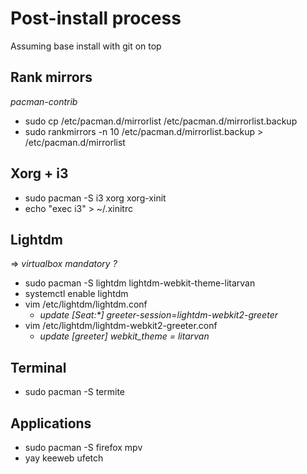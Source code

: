 # Post-install process
Assuming base install with git on top
## Rank mirrors
*pacman-contrib*
* sudo cp /etc/pacman.d/mirrorlist /etc/pacman.d/mirrorlist.backup
* sudo rankmirrors -n 10 /etc/pacman.d/mirrorlist.backup > /etc/pacman.d/mirrorlist
## Xorg + i3
* sudo pacman -S i3 xorg xorg-xinit
* echo "exec i3" > ~/.xinitrc
## Lightdm
=> *virtualbox mandatory ?*
* sudo pacman -S lightdm lightdm-webkit-theme-litarvan
* systemctl enable lightdm
* vim /etc/lightdm/lightdm.conf
    * *update [Seat:\*] greeter-session=lightdm-webkit2-greeter*
* vim /etc/lightdm/lightdm-webkit2-greeter.conf
    * *update [greeter] webkit_theme = litarvan*
## Terminal
* sudo pacman -S termite
## Applications
* sudo pacman -S firefox mpv 
* yay keeweb ufetch
